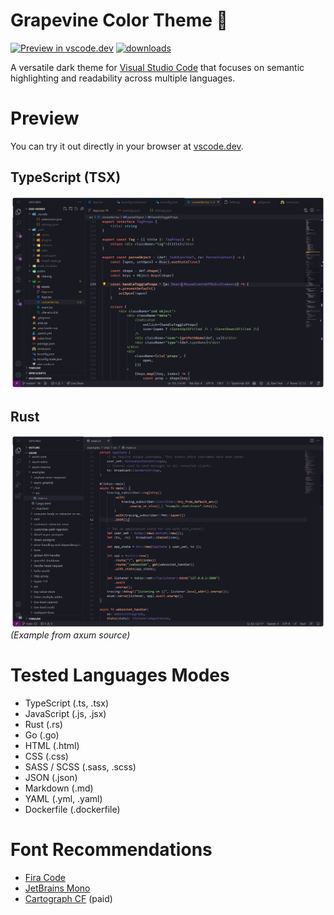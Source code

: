 # Grapevine Color Theme 🍇
[![Preview in vscode.dev](https://img.shields.io/badge/preview%20on-vscode.dev-7a61ba?style=for-the-badge)](https://vscode.dev/theme/rautenbergf.grapevine/Grapevine)
[![downloads](https://img.shields.io/visual-studio-marketplace/d/rautenbergf.grapevine?color=f77d72&style=for-the-badge)](https://marketplace.visualstudio.com/items?itemName=rautenbergf.grapevine)

A versatile dark theme for [Visual Studio Code](https://code.visualstudio.com/) that focuses on semantic highlighting and readability across multiple languages.

# Preview

You can try it out directly in your browser at [vscode.dev](https://vscode.dev/theme/rautenbergf.grapevine/Grapevine).

## TypeScript (TSX)
![TSX Example](https://raw.githubusercontent.com/rautenbergf/grapevine/main/img/screen-tsx.png)

## Rust

![Rust Example](https://raw.githubusercontent.com/rautenbergf/grapevine/main/img/screen-rust.png)
*(Example from axum source)*

# Tested Languages Modes
- TypeScript (.ts, .tsx)
- JavaScript (.js, .jsx)
- Rust (.rs)
- Go (.go)
- HTML (.html)
- CSS (.css)
- SASS / SCSS (.sass, .scss)
- JSON (.json)
- Markdown (.md)
- YAML (.yml, .yaml)
- Dockerfile (.dockerfile)

# Font Recommendations

- [Fira Code](https://github.com/tonsky/FiraCode)
- [JetBrains Mono](https://www.jetbrains.com/lp/mono/)
- [Cartograph CF](https://connary.com/cartograph.html) (paid)